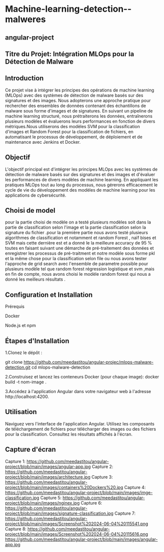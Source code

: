 # Machine-learning-detection--malweres
## angular-project



## Titre du Projet: Intégration MLOps pour la Détection de Malware

## Introduction
Ce projet vise à intégrer les principes des opérations de machine learning (MLOps) avec des systèmes de détection de malware basés sur des signatures et des images. Nous  adopterons une approche pratique pour rechercher des ensembles de données contenant des échantillons de malware sous forme d'images et de signatures. En suivant un pipeline de machine learning structuré, nous prétraiterons les données, entraînerons plusieurs modèles et évaluerons leurs performances en fonction de divers métriques.Nous utiliserons des modèles SVM pour la classification d'images et Random Forest pour la classification de fichiers, en automatisant le processus de développement, de déploiement et de maintenance avec Jenkins et Docker.

## Objectif
L'objectif principal est d'intégrer les principes MLOps avec les systèmes de détection de malware basés sur des signatures et des images et d'évaluer les performances de divers modèles de machine learning. En appliquant les pratiques MLOps tout au long du processus, nous gérerons efficacement le cycle de vie du développement des modèles de machine learning pour les applications de cybersécurité.





## Choisi de model
pour la partie choisi de modèle on a testé plusieurs modèles soit dans la partie de classification selon l'image et la partie classification selon la signature du fichier .pour la première partie nous avons  testé plusieurs algorithmes de classification et notamment et  random Forest , naïf bises et SVM mais cette dernière est et a donné le la meilleure accuracy  de 95 % toutes en faisant suivant une démarche de pré-traitement des données et enregistrer les processus de pré-traitment et notre modèle sous forme pkl et la même chose pour la classification selon file ou nous avons tester l'approche de grid search avec l'ensemble de parametre possible pour plusieurs modèle tel que random forest régression logistique et svm ,mais en fin de compte, nous avons choisi le modèle random forest qui nous a donné les meilleurs résultats .

## Configuration et Installation

Prérequis
 
   Docker
   
   Node.js et npm

## Étapes d'Installation

1.Clonez le dépôt :

git clone https://github.com/meedastitou/angular-projec/mlops-malware-detection.git
cd mlops-malware-detection

2.Construisez et lancez les conteneurs Docker (pour chaque image):
docker build -t nom-image .

3.Accédez à l'application Angular dans votre navigateur web à l'adresse http://localhost:4200.



## Utilisation

Naviguez vers l'interface de l'application Angular.
Utilisez les composants de téléchargement de fichiers pour télécharger des images ou des fichiers pour la classification.
Consultez les résultats affichés à l'écran.

## Capture d'écran
 Capture 1: https://github.com/meedastitou/angular-project/blob/main/images/angular-app.jpg
 Capture 2: https://github.com/meedastitou/angular-project/blob/main/images/architecture.jpg
 Capture 3: https://github.com/meedastitou/angular-project/blob/main/images/containers%20Dockers%20.jpg
 Capture 4: https://github.com/meedastitou/angular-project/blob/main/images/imge-classification.jpg
 Capture 5: https://github.com/meedastitou/angular-project/blob/main/images/nginex.jpg
 Capture 6: https://github.com/meedastitou/angular-project/blob/main/images/signature-classification.jpg
 Capture 7: https://github.com/meedastitou/angular-project/blob/main/images/Screenshot%202024-06-04%20115541.png
 Capture 8: https://github.com/meedastitou/angular-project/blob/main/images/Screenshot%202024-06-04%20115616.png
https://github.com/meedastitou/angular-project/blob/main/images/angular-app.jpg
